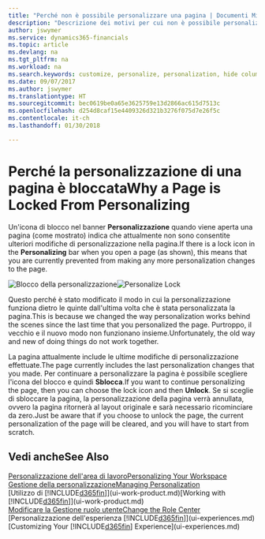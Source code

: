 ```yaml
---
title: "Perché non è possibile personalizzare una pagina | Documenti Microsoft"
description: "Descrizione dei motivi per cui non è possibile personalizzare una pagina e delle azioni che è possibile intraprendere per sbloccare la pagina e personalizzarla."
author: jswymer
ms.service: dynamics365-financials
ms.topic: article
ms.devlang: na
ms.tgt_pltfrm: na
ms.workload: na
ms.search.keywords: customize, personalize, personalization, hide columns, remove fields, move fields
ms.date: 09/07/2017
ms.author: jswymer
ms.translationtype: HT
ms.sourcegitcommit: bec0619be0a65e3625759e13d2866ac615d7513c
ms.openlocfilehash: d254d8caf15e4409326d321b3276f075d7e26f5c
ms.contentlocale: it-ch
ms.lasthandoff: 01/30/2018

---
```

# <a name="why-a-page-is-locked-from-personalizing"></a><span data-ttu-id="c4597-103">Perché la personalizzazione di una pagina è bloccata</span><span class="sxs-lookup"><span data-stu-id="c4597-103">Why a Page is Locked From Personalizing</span></span>
<span data-ttu-id="c4597-104">Un'icona di blocco nel banner **Personalizzazione** quando viene aperta una pagina (come mostrato) indica che attualmente non sono consentite ulteriori modifiche di personalizzazione nella pagina.</span><span class="sxs-lookup"><span data-stu-id="c4597-104">If there is a lock icon in the **Personalizing** bar when you open a page (as shown), this means that you are currently prevented from making any more personalization changes to the page.</span></span>

<span data-ttu-id="c4597-105">![Blocco della personalizzazione](media/personalization-locked.png "Blocco della personalizzazione")</span><span class="sxs-lookup"><span data-stu-id="c4597-105">![Personalize Lock](media/personalization-locked.png "Personalize lock")</span></span>

<span data-ttu-id="c4597-106">Questo perché è stato modificato il modo in cui la personalizzazione funziona dietro le quinte dall'ultima volta che è stata personalizzata la pagina.</span><span class="sxs-lookup"><span data-stu-id="c4597-106">This is because we changed the way personalization works behind the scenes since the last time that you personalized the page.</span></span> <span data-ttu-id="c4597-107">Purtroppo, il vecchio e il nuovo modo non funzionano insieme.</span><span class="sxs-lookup"><span data-stu-id="c4597-107">Unfortunately, the old way and new of doing things do not work together.</span></span>

<span data-ttu-id="c4597-108">La pagina attualmente include le ultime modifiche di personalizzazione effettuate.</span><span class="sxs-lookup"><span data-stu-id="c4597-108">The page currently includes the last personalization changes that you made.</span></span> <span data-ttu-id="c4597-109">Per continuare a personalizzare la pagina è possibile scegliere l'icona del blocco e quindi **Sblocca**.</span><span class="sxs-lookup"><span data-stu-id="c4597-109">If you want to continue personalizing the page, then you can choose the lock icon and then **Unlock**.</span></span> <span data-ttu-id="c4597-110">Se si sceglie di sbloccare la pagina, la personalizzazione della pagina verrà annullata, ovvero la pagina ritornerà al layout originale e sarà necessario ricominciare da zero.</span><span class="sxs-lookup"><span data-stu-id="c4597-110">Just be aware that if you choose to unlock the page, the current personalization of the page will be cleared, and you will have to start from scratch.</span></span> 


## <a name="see-also"></a><span data-ttu-id="c4597-111">Vedi anche</span><span class="sxs-lookup"><span data-stu-id="c4597-111">See Also</span></span>
[<span data-ttu-id="c4597-112">Personalizzazione dell'area di lavoro</span><span class="sxs-lookup"><span data-stu-id="c4597-112">Personalizing Your Workspace</span></span>](ui-personalization-manage.md)  
[<span data-ttu-id="c4597-113">Gestione della personalizzazione</span><span class="sxs-lookup"><span data-stu-id="c4597-113">Managing Personalization</span></span>](ui-personalization-manage.md)  
<span data-ttu-id="c4597-114">[Utilizzo di [!INCLUDE[d365fin](includes/d365fin_md.md)]](ui-work-product.md)</span><span class="sxs-lookup"><span data-stu-id="c4597-114">[Working with [!INCLUDE[d365fin](includes/d365fin_md.md)]](ui-work-product.md)</span></span>  
[<span data-ttu-id="c4597-115">Modificare la Gestione ruolo utente</span><span class="sxs-lookup"><span data-stu-id="c4597-115">Change the Role Center</span></span>](change-role.md)  
<span data-ttu-id="c4597-116">[Personalizzazione dell'esperienza [!INCLUDE[d365fin](includes/d365fin_md.md)]](ui-experiences.md)</span><span class="sxs-lookup"><span data-stu-id="c4597-116">[Customizing Your [!INCLUDE[d365fin](includes/d365fin_md.md)] Experience](ui-experiences.md)</span></span>  

